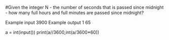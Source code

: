 #Given the integer N - the number of seconds that is passed since midnight - how many full hours and full minutes are passed since midnight?

Example input
3900
Example output
1 65


a = int(input())
print(a//3600,int(a/3600*60))
